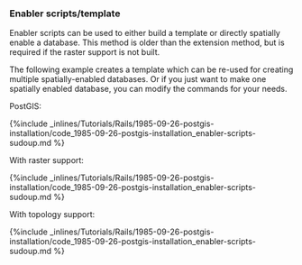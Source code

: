 <!--  usedin: [ _rails/Tutorials/1985-09-26-postgis-installation.md] -->


### Enabler scripts/template
Enabler scripts can be used to either build a template or directly spatially enable a database. This method is older than the extension method, but is required if the raster support is not built.

The following example creates a template which can be re-used for creating multiple spatially-enabled databases. Or if you just want to make one spatially enabled database, you can modify the commands for your needs.

PostGIS:



{%include _inlines/Tutorials/Rails/1985-09-26-postgis-installation/code_1985-09-26-postgis-installation_enabler-scripts-sudoup.md %}




With raster support:



{%include _inlines/Tutorials/Rails/1985-09-26-postgis-installation/code_1985-09-26-postgis-installation_enabler-scripts-sudoup.md %}




With topology support:



{%include _inlines/Tutorials/Rails/1985-09-26-postgis-installation/code_1985-09-26-postgis-installation_enabler-scripts-sudoup.md %}




